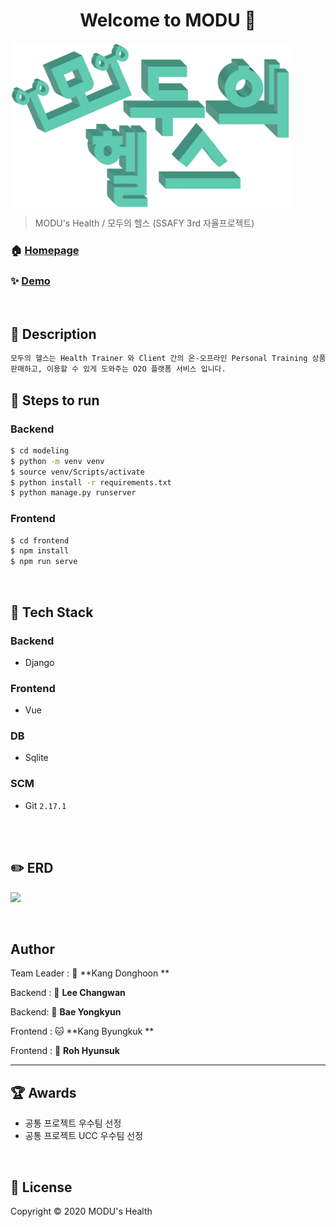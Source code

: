 <h1 align="center">Welcome to MODU 👋</h1>
<p>
</p>

<img src="./logo_row.png" alt="MODU" style="zoom:76%;" align="center"/>



> MODU's Health / 모두의 헬스 (SSAFY 3rd 자율프로젝트)

### 🏠 [Homepage](github.com/jesuisjavert/MODU  )

### ✨ [Demo](modu.jesuisjavert.com)

<br>

## :page_with_curl: Description

```sh
모두의 헬스는 Health Trainer 와 Client 간의 온-오프라인 Personal Training 상품을
판매하고, 이용할 수 있게 도와주는 O2O 플랫폼 서비스 입니다.
```



## :runner: Steps to run

### Backend

```bash
$ cd modeling
$ python -m venv venv
$ source venv/Scripts/activate
$ python install -r requirements.txt
$ python manage.py runserver
```

### Frontend

```bash
$ cd frontend
$ npm install
$ npm run serve
```

<br>

## :wrench: Tech Stack

### Backend

- Django  

### Frontend

- Vue

### DB

- Sqlite

### SCM

- Git  `2.17.1`

<br>

<br>

## :pencil2: ERD

![](C:\Users\DonghoonKang\Desktop\images\erd.png)



<br>

## Author

Team Leader : 🐯 **Kang Donghoon **

Backend : 🐶 **Lee Changwan**

Backend: 🐺 **Bae Yongkyun**

Frontend : 🐱 **Kang Byungkuk **

Frontend : 🦁 **Roh Hyunsuk**

<hr>

## :trophy: Awards

- 공통 프로젝트 우수팀 선정
- 공통 프로젝트 UCC 우수팀 선정

<img src="" style="zoom: 20%;" />



## 📝 License

Copyright © 2020  MODU's Health  <br>
